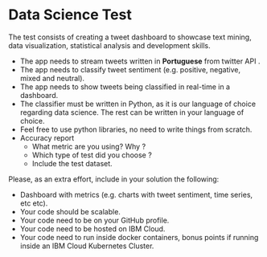 # Data Science Test

The test consists of creating a tweet dashboard to showcase text mining, data visualization, statistical analysis and development skills.

- The app needs to stream tweets written in **Portuguese** from twitter API .
- The app needs to classify tweet sentiment (e.g. positive, negative, mixed and neutral). 
- The app needs to show tweets being classified in real-time in a dashboard.
- The classifier must be written in Python, as it is our language of choice regarding data science. The rest can be written in your language of choice.
- Feel free to use python libraries, no need to write things from scratch.
- Accuracy report
  - What metric are you using? Why ?
  - Which type of test did you choose ?
  - Include the test dataset.

Please, as an extra effort, include in your solution the following:
- Dashboard with metrics (e.g. charts with tweet sentiment, time series, etc etc).
- Your code should be scalable.
- Your code need to be on your GitHub profile.
- Your code need to be hosted on IBM Cloud.
- Your code need to run inside docker containers, bonus points if running inside an IBM Cloud Kubernetes Cluster.
